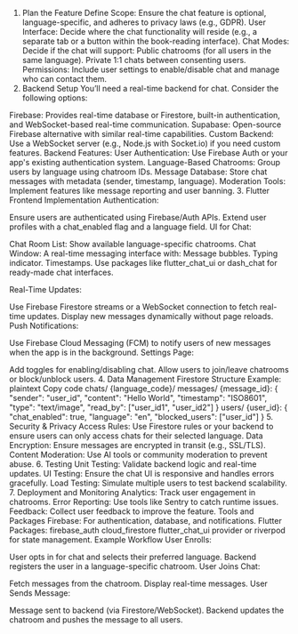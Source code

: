 1. Plan the Feature
Define Scope: Ensure the chat feature is optional, language-specific, and adheres to privacy laws (e.g., GDPR).
User Interface: Decide where the chat functionality will reside (e.g., a separate tab or a button within the book-reading interface).
Chat Modes: Decide if the chat will support:
Public chatrooms (for all users in the same language).
Private 1:1 chats between consenting users.
Permissions: Include user settings to enable/disable chat and manage who can contact them.
2. Backend Setup
You’ll need a real-time backend for chat. Consider the following options:

Firebase: Provides real-time database or Firestore, built-in authentication, and WebSocket-based real-time communication.
Supabase: Open-source Firebase alternative with similar real-time capabilities.
Custom Backend: Use a WebSocket server (e.g., Node.js with Socket.io) if you need custom features.
Backend Features:
User Authentication: Use Firebase Auth or your app's existing authentication system.
Language-Based Chatrooms: Group users by language using chatroom IDs.
Message Database: Store chat messages with metadata (sender, timestamp, language).
Moderation Tools: Implement features like message reporting and user banning.
3. Flutter Frontend Implementation
Authentication:

Ensure users are authenticated using Firebase/Auth APIs.
Extend user profiles with a chat_enabled flag and a language field.
UI for Chat:

Chat Room List: Show available language-specific chatrooms.
Chat Window: A real-time messaging interface with:
Message bubbles.
Typing indicator.
Timestamps.
Use packages like flutter_chat_ui or dash_chat for ready-made chat interfaces.

Real-Time Updates:

Use Firebase Firestore streams or a WebSocket connection to fetch real-time updates.
Display new messages dynamically without page reloads.
Push Notifications:

Use Firebase Cloud Messaging (FCM) to notify users of new messages when the app is in the background.
Settings Page:

Add toggles for enabling/disabling chat.
Allow users to join/leave chatrooms or block/unblock users.
4. Data Management
Firestore Structure Example:
plaintext
Copy code
chats/
  {language_code}/
    messages/
      {message_id}: {
        "sender": "user_id",
        "content": "Hello World",
        "timestamp": "ISO8601",
        "type": "text/image",
        "read_by": ["user_id1", "user_id2"]
      }
users/
  {user_id}: {
    "chat_enabled": true,
    "language": "en",
    "blocked_users": ["user_id"]
  }
5. Security & Privacy
Access Rules: Use Firestore rules or your backend to ensure users can only access chats for their selected language.
Data Encryption: Ensure messages are encrypted in transit (e.g., SSL/TLS).
Content Moderation: Use AI tools or community moderation to prevent abuse.
6. Testing
Unit Testing: Validate backend logic and real-time updates.
UI Testing: Ensure the chat UI is responsive and handles errors gracefully.
Load Testing: Simulate multiple users to test backend scalability.
7. Deployment and Monitoring
Analytics: Track user engagement in chatrooms.
Error Reporting: Use tools like Sentry to catch runtime issues.
Feedback: Collect user feedback to improve the feature.
Tools and Packages
Firebase: For authentication, database, and notifications.
Flutter Packages:
firebase_auth
cloud_firestore
flutter_chat_ui
provider or riverpod for state management.
Example Workflow
User Enrolls:

User opts in for chat and selects their preferred language.
Backend registers the user in a language-specific chatroom.
User Joins Chat:

Fetch messages from the chatroom.
Display real-time messages.
User Sends Message:

Message sent to backend (via Firestore/WebSocket).
Backend updates the chatroom and pushes the message to all users.
